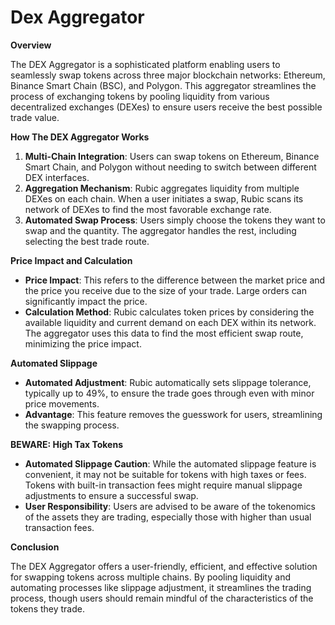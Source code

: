 # Dex Aggregator

**Overview**

The DEX Aggregator is a sophisticated platform enabling users to seamlessly swap tokens across three major blockchain networks: Ethereum, Binance Smart Chain (BSC), and Polygon. This aggregator streamlines the process of exchanging tokens by pooling liquidity from various decentralized exchanges (DEXes) to ensure users receive the best possible trade value.

**How The DEX Aggregator Works**

1. **Multi-Chain Integration**: Users can swap tokens on Ethereum, Binance Smart Chain, and Polygon without needing to switch between different DEX interfaces.
2. **Aggregation Mechanism**: Rubic aggregates liquidity from multiple DEXes on each chain. When a user initiates a swap, Rubic scans its network of DEXes to find the most favorable exchange rate.
3. **Automated Swap Process**: Users simply choose the tokens they want to swap and the quantity. The aggregator handles the rest, including selecting the best trade route.

**Price Impact and Calculation**

* **Price Impact**: This refers to the difference between the market price and the price you receive due to the size of your trade. Large orders can significantly impact the price.
* **Calculation Method**: Rubic calculates token prices by considering the available liquidity and current demand on each DEX within its network. The aggregator uses this data to find the most efficient swap route, minimizing the price impact.

**Automated Slippage**

* **Automated Adjustment**: Rubic automatically sets slippage tolerance, typically up to 49%, to ensure the trade goes through even with minor price movements.
* **Advantage**: This feature removes the guesswork for users, streamlining the swapping process.

**BEWARE: High Tax Tokens**

* **Automated Slippage Caution**: While the automated slippage feature is convenient, it may not be suitable for tokens with high taxes or fees. Tokens with built-in transaction fees might require manual slippage adjustments to ensure a successful swap.
* **User Responsibility**: Users are advised to be aware of the tokenomics of the assets they are trading, especially those with higher than usual transaction fees.

**Conclusion**

The DEX Aggregator offers a user-friendly, efficient, and effective solution for swapping tokens across multiple chains. By pooling liquidity and automating processes like slippage adjustment, it streamlines the trading process, though users should remain mindful of the characteristics of the tokens they trade.
